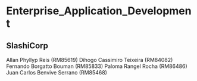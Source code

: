 # Enterprise_Application_Development

## SlashiCorp

Allan Phyllyp Reis (RM85619)
Dihogo Cassimiro Teixeira  (RM84082)
Fernando Borgatto Bouman (RM85833)
Paloma Rangel Rocha (RM86486)
Juan Carlos Benvive Serrano (RM85468)
